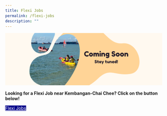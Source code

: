 ```yaml
---
title: Flexi Jobs
permalink: /flexi-jobs
description: ""
---
```

![](/images/Banners/Coming%20Soon.png)

<b>	Looking for a Flexi Job near Kembangan-Chai Chee? Click on the button below!  </b>
<div><a href="go.gov.sg/mpcvolunteer" style="background-color:darkblue; color:white" class="bp-button is-uppercase search-button"> Flexi Jobs </a></div>